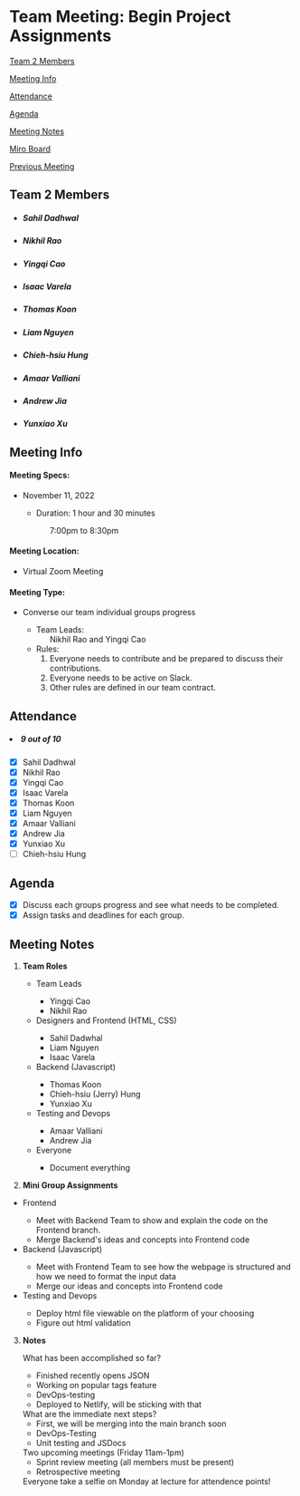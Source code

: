 # Team Meeting: Begin Project Assignments

[Team 2 Members](#team-2-members)

[Meeting Info](#meeting-info)

[Attendance](#attendance)

[Agenda](#agenda)

[Meeting Notes](#meeting-notes)

[Miro Board](https://miro.com/app/board/uXjVPJnCzps=/?share_link_id=992842944391)

[Previous Meeting](https://github.com/cse110-fa22-group2/team2-fa22-cse110/blob/main/admin/meetings/110822-team_progress.md)

## **Team 2 Members**
<ul>

##### <li> *Sahil Dadhwal* </li>
##### <li> *Nikhil Rao* </li>
##### <li> *Yingqi Cao* </li>
##### <li> *Isaac Varela* </li>
##### <li> *Thomas Koon* </li>
##### <li> *Liam Nguyen* </li>
##### <li> *Chieh-hsiu Hung* </li>
##### <li> *Amaar Valliani* </li>
##### <li> *Andrew Jia* </li>
##### <li> *Yunxiao Xu* </li> 
  
</ul>

## **Meeting Info**
#### Meeting Specs: 
<ul>
  <li>November 11, 2022</li>
  <ul>
    <li>Duration: 1 hour and 30 minutes</li>
        <ol>7:00pm to 8:30pm<ol>
  </ul>
</ul>

#### Meeting Location: 
<ul>
  <li>Virtual Zoom Meeting </li>
</ul>

#### Meeting Type: 
<ul>
  <li>Converse our team individual groups progress</li>
    <ul>
      <li>
      Team Leads: 
        <ol>
            Nikhil Rao and Yingqi Cao
        </ol>
      </li>
      <li>
      Rules: 
        <ol>
            <li>
                Everyone needs to contribute and be prepared to discuss their contributions.
            </li>
            <li>
                Everyone needs to be active on Slack.
            </li>
            <li>
                Other rules are defined in our team contract.
            </li>
        </ol>
      </li>
    </ul>
</ul>	

## **Attendance**
##### <li> *9 out of 10* </li>
- [x] Sahil Dadhwal
- [x] Nikhil Rao
- [x] Yingqi Cao
- [x] Isaac Varela
- [x] Thomas Koon
- [x] Liam Nguyen
- [x] Amaar Valliani
- [x] Andrew Jia
- [x] Yunxiao Xu
- [ ] Chieh-hsiu Hung 

## **Agenda**
- [x] Discuss each groups progress and see what needs to be completed.
- [x] Assign tasks and deadlines for each group.
    
## **Meeting Notes**
1) **Team Roles**
    <ul>
        <li>Team Leads</li>
            <ul>
                <li>Yingqi Cao</li>
                <li>Nikhil Rao</li>    
            </ul>
        <li>Designers and Frontend (HTML, CSS)</li>
            <ul>
                <li>Sahil Dadwhal</li>
                <li>Liam Nguyen</li>
                <li>Isaac Varela</li>
            </ul>
        <li>Backend (Javascript)</li>
            <ul>
                <li>Thomas Koon</li>
                <li>Chieh-hsiu (Jerry) Hung</li>
                <li>Yunxiao Xu</li>
            </ul>
        <li>Testing and Devops</li>
            <ul>
                <li>Amaar Valliani</li>
                <li>Andrew Jia</li>
            </ul>
      <li>Everyone</li>
            <ul>
                <li>Document everything</li>
            </ul>
    </ul>

2) **Mini Group Assignments**
 <ul>
       <li>Frontend</li>
            <ul>
                <li>Meet with Backend Team to show and explain the code on the Frontend branch. </li>
                <li>Merge Backend's ideas and concepts into Frontend code</li>
            </ul>
       <li>Backend (Javascript)</li>
            <ul>
                <li>Meet with Frontend Team to see how the webpage is structured and how we need to format the input data</li>
                <li>Merge our ideas and concepts into Frontend code</li>
            </ul>
       <li>Testing and Devops</li>
            <ul>
                <li>Deploy html file viewable on the platform of your choosing</li>
                <li>Figure out html validation</li>
           </ul>
   </ul>

3) **Notes**

    What has been accomplished so far?
    <ul>
        <li>Finished recently opens JSON</li>
        <li>Working on popular tags feature</li>
        <li>DevOps-testing</li>
        <li>Deployed to Netlify, will be sticking with that</li>
    </ul>
    What are the immediate next steps?
    <ul>
        <li>First, we will be merging into the main branch soon</li>
        <li>DevOps-Testing</li>
        <li>Unit testing and JSDocs</li>
    </ul>
    Two upcoming meetings (Friday 11am-1pm)
    <ul>
        <li>Sprint review meeting (all members must be present)</li>
        <li>Retrospective meeting</li>
    </ul>
    Everyone take a selfie on Monday at lecture for attendence points!

